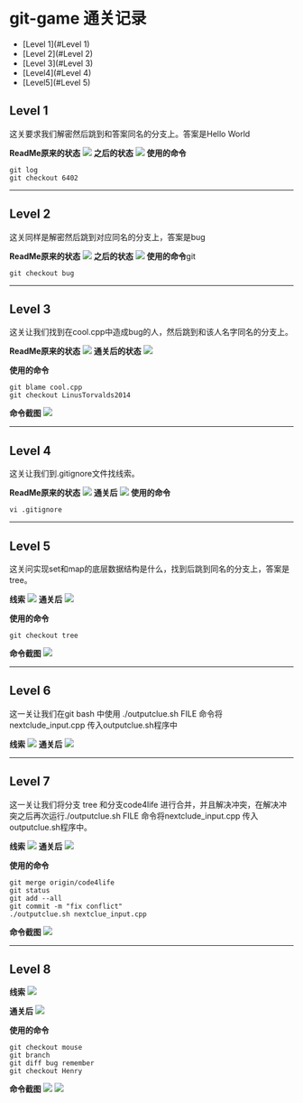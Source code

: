 # git-game 通关记录

- [Level 1](#Level 1)
- [Level 2](#Level 2)
- [Level 3](#Level 3)
- [Level4](#Level 4)
- [Level5](#Level 5)

## Level 1
这关要求我们解密然后跳到和答案同名的分支上。答案是Hello World

**ReadMe原来的状态**
![](./pic/git-game/level_1.png)
**之后的状态**
![](./pic/git-game/level1_2.png)
**使用的命令**

```
git log
git checkout 6402
```

---------------
## Level 2
这关同样是解密然后跳到对应同名的分支上，答案是bug

**ReadMe原来的状态**
![](./pic/git-game/level1_2.png)
**之后的状态**
![](./pic/git-game/level3.png)
**使用的命令**git

```
git checkout bug
```

-------------------
## Level 3
这关让我们找到在cool.cpp中造成bug的人，然后跳到和该人名字同名的分支上。

**ReadMe原来的状态**
![](./pic/git-game/Level3.png)
**通关后的状态**
![](./pic/git-game/Level4.png)

**使用的命令**
```
git blame cool.cpp
git checkout LinusTorvalds2014
```
**命令截图**
![](./pic/git-game/level3code.png)


---------------
## Level 4
这关让我们到.gitignore文件找线索。

**ReadMe原来的状态**
![](./pic/git-game/Level3.png)
**通关后**
![](./pic/git-game/Level5.png)
**使用的命令**

```
vi .gitignore

```

--------------
## Level 5
这关问实现set和map的底层数据结构是什么，找到后跳到同名的分支上，答案是tree。

**线索**
![](./pic/git-game/Level5.png)
**通关后**
![](./pic/git-game/Level6.png)

**使用的命令**
```
git checkout tree
```
**命令截图**
![](./pic/git-game/level5code.png)

----------------
## Level 6
这一关让我们在git bash 中使用 ./outputclue.sh FILE 命令将nextclude_input.cpp 传入outputclue.sh程序中

**线索**
![](./pic/git-game/Level6.png)
**通关后**
![](./pic/git-game/level6code.png)

--------------
## Level 7
这一关让我们将分支 tree 和分支code4life 进行合并，并且解决冲突，在解决冲突之后再次运行./outputclue.sh FILE 命令将nextclude_input.cpp 传入outputclue.sh程序中。

**线索**
![](./pic/git-game/level6code.png)
**通关后**
![](./pic/git-game/level7after.png)


**使用的命令**
```
git merge origin/code4life
git status
git add --all
git commit -m "fix conflict"
./outputclue.sh nextclue_input.cpp
```
**命令截图**
![](./pic/git-game/level7code.png)


---------------
## Level 8

**线索**
![](./pic/git-game/level8.png)

**通关后**
![](./pic/git-game/level9.png)


**使用的命令**
```
git checkout mouse
git branch
git diff bug remember
git checkout Henry
```
**命令截图**
![](./pic/git-game/level8code1.png)
![](./pic/git-game/level8code2.png)